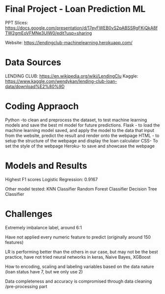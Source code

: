# Final Project - Loan Prediction ML

PPT Slices: https://docs.google.com/presentation/d/17eyFWEB0vS2pABSSRgFKjQkA8fTW2gmEoVFMNe3UlW0/edit?usp=sharing

Website: https://lendingclub-machinelearning.herokuapp.com/


# Data Sources

LENDING CLUB: https://en.wikipedia.org/wiki/LendingClu
Kaggle: https://www.kaggle.com/wendykan/lending-club-loan-data/download%E2%80%9D

# Coding Appraoch

Python -to clean  and preprocess the dataset, to test machine learning models and save the best ml model for future predictions.
Flask - to load the machine learning model saved, and apply the model to the data that input from the website, predict the result and render onto the webpage
HTML - to setup the structure of the webpage and display the loan calculator
CSS- To set the style of the webpage
Heroku- to save and showcase the webpage

# Models and Results

Highest F1 scores
Logistic Regression: 0.9167

Other model tested:
KNN Classifier
Random Forest Classifier
Decision Tree Classifier

# Challenges

Extremely imbalance label, around 6:1

Have not applied every numeric feature to predict (originally around 150 features)

LR is performing better than the others in our case, but may not be the best practice, have not tried neural networks in keras, Naive Bayes, XGBoost

How to encoding, scaling and labeling variables based on the data nature (loan status have 7, but we only use 2)

Data completeness and accuracy is compromised through data cleaning /pre-processing part
